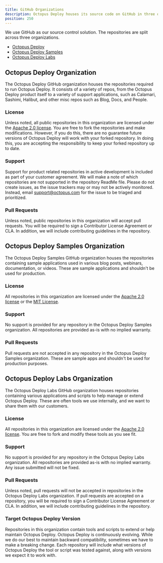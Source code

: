 ```yaml
---
title: GitHub Organizations
description: Octopus Deploy houses its source code on GitHub in three organizations.
position: 250
---
```


We use GitHub as our source control solution.  The repositories are split across three organizations.

- [Octopus Deploy](https://github.com/octopusdeploy)
- [Octopus Deploy Samples](https://github.com/octopussamples)
- [Octopus Deploy Labs](https://github.com/octopusdeploylabs)

## Octopus Deploy Organization

The Octopus Deploy GitHub organization houses the repositories required to run Octopus Deploy.  It consists of a variety of repos, from the Octopus Deploy product itself to a variety of support applications, such as Calamari, Sashimi, Halibut, and other misc repos such as Blog, Docs, and People.    

### License

Unless noted, all public repositories in this organization are licensed under the [Apache 2.0 license](https://www.apache.org/licenses/LICENSE-2.0).  You are free to fork the repositories and make modifications.  However, if you do this, there are no guarantee future versions of Octopus Deploy will work with your forked repository.  In doing this, you are accepting the responsibility to keep your forked repository up to date.

### Support

Support for product related repositories in active development is included as part of your customer agreement.  We will make a note of which repositories are not supported in the repository ReadMe file.  Please do not create issues, as the issue trackers may or may not be actively monitored.  Instead, email [support@octopus.com](mailto:support@octopus.com) for the issue to be triaged and prioritized.

### Pull Requests

Unless noted, public repositories in this organization will accept pull requests.  You will be required to sign a Contributor License Agreement or CLA.  In addition, we will include contributing guidelines in the repository.

## Octopus Deploy Samples Organization

The Octopus Deploy Samples GitHub organization houses the repositories containing sample applications used in various blog posts, webinars, documentation, or videos.  These are sample applications and shouldn't be used for production.  

### License

All repositories in this organization are licensed under the [Apache 2.0 license](https://www.apache.org/licenses/LICENSE-2.0) or the [MIT License](https://opensource.org/licenses/MIT).  

### Support

No support is provided for any repository in the Octopus Deploy Samples organization.  All repositories are provided as-is with no implied warranty.

### Pull Requests

Pull requests are not accepted in any repository in the Octopus Deploy Samples organization.  These are sample apps and shouldn't be used for production purposes.  

## Octopus Deploy Labs Organization

The Octopus Deploy Labs GitHub organization houses repositories containing various applications and scripts to help manage or extend Octopus Deploy.  These are often tools we use internally, and we want to share them with our customers.

### License

All repositories in this organization are licensed under the [Apache 2.0 license](https://www.apache.org/licenses/LICENSE-2.0).  You are free to fork and modify these tools as you see fit.  

### Support

No support is provided for any repository in the Octopus Deploy Labs organization.  All repositories are provided as-is with no implied warranty.  Any issue submitted will not be fixed.

### Pull Requests

Unless noted, pull requests will not be accepted in repositories in the Octopus Deploy Labs organization.  If pull requests are accepted on a repository, you will be required to sign a Contributor License Agreement or CLA.  In addition, we will include contributing guidelines in the repository.

### Target Octopus Deploy Version

Repositories in this organization contain tools and scripts to extend or help maintain Octopus Deploy.  Octopus Deploy is continuously evolving.  While we do our best to maintain backward compatibility, sometimes we have to make a breaking change.  Each repository will include what versions of Octopus Deploy the tool or script was tested against, along with versions we expect it to work with.  
